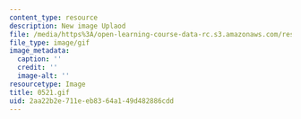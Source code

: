 ```yaml
---
content_type: resource
description: New image Uplaod
file: /media/https%3A/open-learning-course-data-rc.s3.amazonaws.com/res-21g-01-kana-spring-2010/2aa22b2e711eeb8364a149d482886cdd_0521.gif
file_type: image/gif
image_metadata:
  caption: ''
  credit: ''
  image-alt: ''
resourcetype: Image
title: 0521.gif
uid: 2aa22b2e-711e-eb83-64a1-49d482886cdd
---
```

